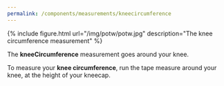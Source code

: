 ```yaml
---
permalink: /components/measurements/kneecircumference
---
```

{% include figure.html url="/img/potw/potw.jpg" description="The knee circumference measurement" %}

The **kneeCircumference** measurement goes around your knee.

To measure your **knee circumference**, run the tape measure around your knee, at the height of your kneecap.
